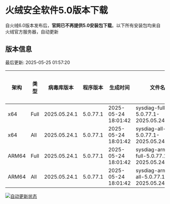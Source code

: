 # 火绒安全软件5.0版本下载 

自火绒6.0版本发布后，**官网已不再提供5.0安装包下载**。以下所有安装包均来自火绒官方服务器，自动更新

<!-- TABLE_START -->

## 版本信息

最后更新: 2025-05-25 01:57:20

| 架构    | 类型   | 病毒库版本 | 程序版本  | 生成时间 | 文件名 | 大小 | 下载链接    |
|---------|-------|------------|----------|----------|--------|------|----------|
| x64     | Full | 2025.05.24.1 | 5.0.77.1 | 2025-05-24 18:01:42 | sysdiag-full-5.0.77.1-2025.05.24.1.exe | 28.11M | [下载](https://down-tencent.huorong.cn/sysdiag-full-5.0.77.1-2025.05.24.1.exe) |
| x64     | All  | 2025.05.24.1 | 5.0.77.1 | 2025-05-24 18:01:42 | sysdiag-all-5.0.77.1-2025.05.24.1.exe | 28.11M | [下载](https://down-tencent.huorong.cn/sysdiag-all-5.0.77.1-2025.05.24.1.exe) |
| ARM64   | Full | 2025.05.24.1 | 5.0.77.1 | 2025-05-24 18:01:42 | sysdiag-arm64-full-5.0.77.1-2025.05.24.1.exe | 27.82M | [下载](https://down-tencent.huorong.cn/sysdiag-arm64-full-5.0.77.1-2025.05.24.1.exe) |
| ARM64   | All  | 2025.05.24.1 | 5.0.77.1 | 2025-05-24 18:01:42 | sysdiag-arm64-all-5.0.77.1-2025.05.24.1.exe | 27.82M | [下载](https://down-tencent.huorong.cn/sysdiag-arm64-all-5.0.77.1-2025.05.24.1.exe) |

<!-- TABLE_END -->

[![自动更新状态](https://github.com/J54264/Huorong-Version/actions/workflows/update.yml/badge.svg)](https://github.com/J54264/Huorong-Version/actions)
